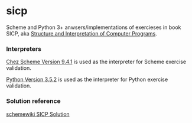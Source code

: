 sicp 
==========

Scheme and Python 3+ anwsers/implementations of exercieses in book SICP, aka [Structure and Interpretation of Computer Programs](https://mitpress.mit.edu/sicp/). 

### Interpreters
[Chez Scheme Version 9.4.1](https://github.com/cisco/ChezScheme) is used as the interpreter for Scheme exercise validation.

[Python Version 3.5.2](https://www.python.org/downloads/release/python-352/) is used as the interpreter for Python exercise validation.

### Solution reference
[schemewiki SICP Solution](http://community.schemewiki.org/?sicp-solutions)
